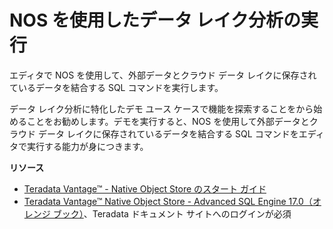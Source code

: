 NOS を使用したデータ レイク分析の実行
=====================================

エディタで NOS を使用して、外部データとクラウド データ レイクに保存されているデータを結合する SQL コマンドを実行します。

データ レイク分析に特化したデモ ユース ケースで機能を探索することをから始めることをお勧めします。デモを実行すると、NOS を使用して外部データとクラウド データ レイクに保存されているデータを結合する SQL コマンドをエディタで実行する能力が身につきます。

**リソース**

-   [Teradata Vantage™ - Native Object Store のスタート ガイド](https://docs.teradata.com/search/all?query=Teradata+Vantage%25E2%2584%25A2+-+Native+Object+Store+Getting+Started+Guide&content-lang=en-US)
-   [Teradata Vantage™ Native Object Store - Advanced SQL Engine 17.0（オレンジ ブック）](https://docs.teradata.com/search/all?query=Teradata+Vantage%25E2%2584%25A2+Native+Object+Store+Orange+Book&content-lang=en-US)、Teradata ドキュメント サイトへのログインが必須
